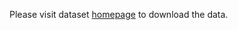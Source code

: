 Please visit dataset [homepage](https://web.engr.oregonstate.edu/~sinisa/HoofedAnimalsDataset.html) to download the data. 
